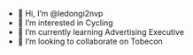 - 👋 Hi, I’m @ledongi2nvp
- 👀 I’m interested in Cycling
- 🌱 I’m currently learning Advertising Executive
- 💞️ I’m looking to collaborate on Tobecon
<!---
ledongi2nvp/ledongi2nvp is a ✨ special ✨ repository because its `README.md` (this file) appears on your GitHub profile.
You can click the Preview link to take a look at your changes.
--->
